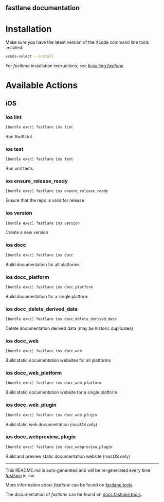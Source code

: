 fastlane documentation
----

# Installation

Make sure you have the latest version of the Xcode command line tools installed:

```sh
xcode-select --install
```

For _fastlane_ installation instructions, see [Installing _fastlane_](https://docs.fastlane.tools/#installing-fastlane)

# Available Actions

## iOS

### ios lint

```sh
[bundle exec] fastlane ios lint
```

Run SwiftLint

### ios test

```sh
[bundle exec] fastlane ios test
```

Run unit tests

### ios ensure_release_ready

```sh
[bundle exec] fastlane ios ensure_release_ready
```

Ensure that the repo is valid for release

### ios version

```sh
[bundle exec] fastlane ios version
```

Create a new version

### ios docc

```sh
[bundle exec] fastlane ios docc
```

Build documentation for all platforms

### ios docc_platform

```sh
[bundle exec] fastlane ios docc_platform
```

Build documentation for a single platform

### ios docc_delete_derived_data

```sh
[bundle exec] fastlane ios docc_delete_derived_data
```

Delete documentation derived data (may be historic duplicates)

### ios docc_web

```sh
[bundle exec] fastlane ios docc_web
```

Build static documentation websites for all platforms

### ios docc_web_platform

```sh
[bundle exec] fastlane ios docc_web_platform
```

Build static documentation website for a single platform

### ios docc_web_plugin

```sh
[bundle exec] fastlane ios docc_web_plugin
```

Build static web documentation (macOS only)

### ios docc_webpreview_plugin

```sh
[bundle exec] fastlane ios docc_webpreview_plugin
```

Build and preview static documentation website (macOS only)

----

This README.md is auto-generated and will be re-generated every time [_fastlane_](https://fastlane.tools) is run.

More information about _fastlane_ can be found on [fastlane.tools](https://fastlane.tools).

The documentation of _fastlane_ can be found on [docs.fastlane.tools](https://docs.fastlane.tools).
